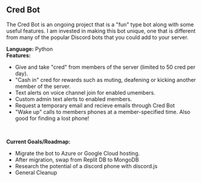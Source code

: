 <h2><strong>Cred Bot</strong></h2>
<p> 
  The Cred Bot is an ongoing project that is a "fun" type bot along with some useful features. I am invested in making this bot unique, one that is different from many of the popular Discord bots that you could add to your server. 
</p>
 <p>
   <strong>Language:</strong> Python 
  <br>
   <strong>Features:</strong>
  <ul>
    <li>Give and take "cred" from members of the server (limited to 50 cred per day).</li>
  <li>"Cash in" cred for rewards such as muting, deafening or kicking another member of the server.</li>
  <li>Text alerts on voice channel join for enabled umembers.</li>
  <li>Custom admin text alerts to enabled members.</li>
  <li>Request a temporary email and recieve emails through Cred Bot </li>
  <li>"Wake up" calls to members phones at a member-specified time. Also good for finding a lost phone! </li>
   </ul>
  </p>
   <br>
   <p>
   <strong>Current Goals/Roadmap:</strong>
   <ul>
  <li>Migrate the bot to Azure or Google Cloud hosting.</li>
  <li>After migration, swap from Replit DB to MongoDB </li>
  <li>Research the potential of a discord phone with discord.js</li>
  <li>General Cleanup</li>
   </ul>
   </p>

  

